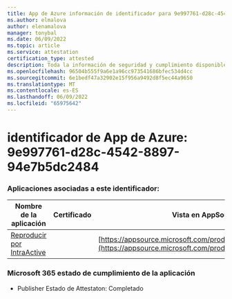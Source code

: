 ```yaml
---
title: App de Azure información de identificador para 9e997761-d28c-4542-8897-94e7b5dc2484
ms.author: elmalova
author: elenamalova
manager: tonybal
ms.date: 06/09/2022
ms.topic: article
ms.service: attestation
certification_type: attested
description: Toda la información de seguridad y cumplimiento disponible para 9e997761-d28c-4542-8897-94e7b5dc2484.
ms.openlocfilehash: 96504b555f9a6e1a96cc973541686bfec534d4cc
ms.sourcegitcommit: 6e1bedf47a32902e15f956a9492d8f5ec44a9650
ms.translationtype: MT
ms.contentlocale: es-ES
ms.lasthandoff: 06/09/2022
ms.locfileid: "65975642"
---
```

# <a name="azure-app-id-9e997761-d28c-4542-8897-94e7b5dc2484"></a>identificador de App de Azure: 9e997761-d28c-4542-8897-94e7b5dc2484


### <a name="apps-associated-with-this-id"></a>Aplicaciones asociadas a este identificador:
| **Nombre de la aplicación** | **Certificado** | **Vista en AppSource** |
|--------------|---------------|-----------------------|
| [Reproducir por IntraActive](../forward/WA200004169.md) |  | [https://appsource.microsoft.com/product/office/WA200004169](https://appsource.microsoft.com/product/office/WA200004169) |

### <a name="microsoft-365-app-compliance-status"></a>Microsoft 365 estado de cumplimiento de la aplicación
- Publisher Estado de Attestaton: Completado
